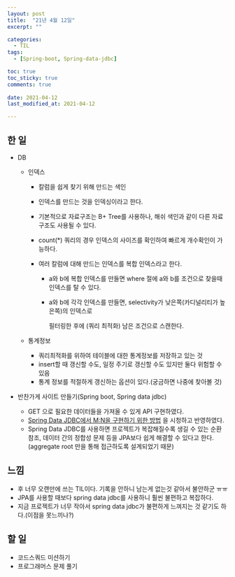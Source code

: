 ```yaml
---
layout: post
title:  "21년 4월 12일"
excerpt: ""

categories:
  - TIL
tags:
  - [Spring-boot, Spring-data-jdbc]

toc: true
toc_sticky: true
comments: true
 
date: 2021-04-12
last_modified_at: 2021-04-12

---
```


## 한 일

- DB

  - 인덱스

    - 칼럼을 쉽게 찾기 위해 만드는 색인

    - 인덱스를 만드는 것을 인덱싱이라고 한다.

    - 기본적으로 자료구조는 B+ Tree를 사용하나, 해쉬 색인과 같이 다른 자료구조도 사용될 수 있다.

    - count(*) 쿼리의 경우 인덱스의 사이즈를 확인하여 빠르게 개수확인이 가능하다.

    - 여러 칼럼에 대해 만드는 인덱스를 복합 인덱스라고 한다.

      - a와 b에 복합 인덱스를 만들면 where 절에 a와 b를 조건으로 찾을때 인덱스를 탈 수 있다.

      - a와 b에 각각 인덱스를 만들면, selectivity가 낮은쪽(카디널리티가 높은쪽)의 인덱스로

         필터링한 후에 (쿼리 최적화) 남은 조건으로 스캔한다.

  - 통계정보
    - 쿼리최적화를 위하여 테이블에 대한 통계정보를 저장하고 있는 것
    - insert할 때 갱신할 수도, 일정 주기로 갱신할 수도 있지만 둘다 위험할 수 있음
    - 통계 정보를 적절하게 갱신하는 옵션이 있다.(궁금하면 나중에 찾아볼 것)

- 반찬가게 사이트 만들기(Spring boot, Spring data jdbc)

  - GET 으로 필요한 데이터들을 가져올 수 있게 API 구현하였다.
  - [Spring Data JDBC에서 M:N을 구현하기 위한 방법](https://www.youtube.com/watch?v=5rqlqon8xko&t=42s) 을 시청하고 반영하였다.
  - Spring Data JDBC를 사용하면 프로젝트가 복잡해질수록 생길 수 있는 순환 참조, 데이터 간의 정합성 문제 등을 JPA보다 쉽게 해결할 수 있다고 한다.(aggregate root 만을 통해 접근하도록 설계되었기 때문)

## 느낌

- 후 너무 오랜만에 쓰는 TIL이다. 기록을 안하니 남는게 없는것 같아서 불안하군 ㅠㅠ
- JPA를 사용할 때보다 spring data jdbc를 사용하니 훨씬 불편하고 복잡하다.
- 지금 프로젝트가 너무 작아서 spring data jdbc가 불편하게 느껴지는 것 같기도 하다.(이점을 못느끼나?)

## 할 일

- 코드스쿼드 미션하기
- 프로그래머스 문제 풀기


